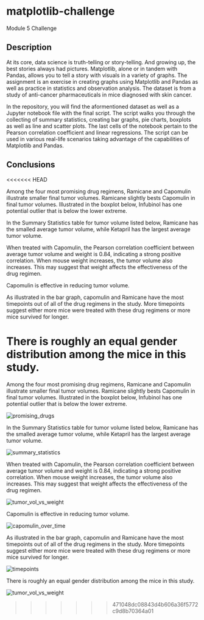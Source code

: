 # matplotlib-challenge
Module 5 Challenge

## Description

At its core, data science is truth-telling or story-telling. And growing up, the best stories always had pictures. Matplotlib, alone or in tandem with Pandas, allows you to tell a story with visuals in a variety of graphs. The assignment is an exercise in creating graphs using Matplotlib and Pandas as well as practice in statistics and observation analysis. The dataset is from a study of anti-cancer pharmaceuticals in mice diagnosed with skin cancer.

In the repository, you will find the aformentioned dataset as well as a Jupyter notebook file with the final script. The script walks you through the collecting of summary statistics, creating bar graphs, pie charts, boxplots as well as line and scatter plots. The last cells of the notebook pertain to the Pearson correlation coefficient and linear regressions. The script can be used in various real-life scenarios taking advantage of the capabilities of Matplotlib and Pandas.
    
    
        
## Conclusions
<<<<<<< HEAD

Among the four most promising drug regimens, Ramicane and Capomulin illustrate smaller final tumor volumes. Ramicane slightly bests Capomulin in final tumor volumes. Illustrated in the boxplot below, Infubinol has one potential outlier that is below the lower extreme.

In the Summary Statistics table for tumor volume listed below, Ramicane has the smalled average tumor volume, while Ketapril has the largest average tumor volume.
    
When treated with Capomulin, the Pearson correlation coefficient between average tumor volume and weight is 0.84, indicating a strong positive correlation. When mouse weight increases, the tumor volume also increases. This may suggest that weight affects the effectiveness of the drug regimen.

Capomulin is effective in reducing tumor volume.

As illustrated in the bar graph, capomulin and Ramicane have the most timepoints out of all of the drug regimens in the study. More timepoints suggest either more mice were treated with these drug regimens or more mice survived for longer.

There is roughly an equal gender distribution among the mice in this study.
=======
Among the four most promising drug regimens, Ramicane and Capomulin illustrate smaller final tumor volumes. Ramicane slightly bests Capomulin in final tumor volumes. Illustrated in the boxplot below, Infubinol has one potential outlier that is below the lower extreme.

![promising_drugs](https://user-images.githubusercontent.com/107419765/180671256-76c2a753-8053-412c-86f9-e89c6e935cb8.PNG)


In the Summary Statistics table for tumor volume listed below, Ramicane has the smalled average tumor volume, while Ketapril has the largest average tumor volume.

![summary_statistics](https://user-images.githubusercontent.com/107419765/180671265-f3ee4ef6-1a2e-4d32-ae09-c49ee5e79038.PNG)

When treated with Capomulin, the Pearson correlation coefficient between average tumor volume and weight is 0.84, indicating a strong positive correlation. When mouse weight increases, the tumor volume also increases. This may suggest that weight affects the effectiveness of the drug regimen.

![tumor_vol_vs_weight](https://user-images.githubusercontent.com/107419765/180671269-e233fa10-aa94-4bd7-8cf0-4710149a6641.PNG)

Capomulin is effective in reducing tumor volume.

![capomulin_over_time](https://user-images.githubusercontent.com/107419765/180671273-0d5b2afe-92aa-4c6f-bf9c-3e3b4e652553.PNG)

As illustrated in the bar graph, capomulin and Ramicane have the most timepoints out of all of the drug regimens in the study. More timepoints suggest either more mice were treated with these drug regimens or more mice survived for longer.

![timepoints](https://user-images.githubusercontent.com/107419765/180671275-9df0b4e1-d492-4602-991b-64a82888d4d8.PNG)

There is roughly an equal gender distribution among the mice in this study.

![tumor_vol_vs_weight](https://user-images.githubusercontent.com/107419765/180671281-8fa4649b-bfbe-4fa6-b723-0e6c2c057d0c.PNG)
>>>>>>> 471048dc08843d4b606a36f5772c9d8b70364a01

